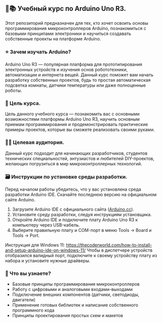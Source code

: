 ## 🔨📚 Учебный курс по Arduino Uno R3.

Этот репозиторий предназначен для тех, кто хочет освоить основы программирования микроконтроллеров Arduino, познакомиться с базовыми принципами электроники и научиться создавать собственные проекты на платформе Arduino.

### ⭐️ Зачем изучать Arduino?

Arduino Uno R3 — популярная платформа для прототипирования электронных устройств и изучения основ робототехники, автоматизации и интернета вещей. Данный курс поможет вам начать разработку собственных проектов, будь то простая автоматическая подсветка комнаты, датчики температуры или даже полноценные роботы.

### 🎯 Цель курса.

Цель данного учебного курса — познакомить вас с основными возможностями платформы Arduino Uno R3, научить основным приемам программирования и продемонстрировать практические примеры проектов, которые вы сможете реализовать своими руками.

### 👩‍💻 Целевая аудитория.

Данный курс подходит для начинающих разработчиков, студентов технических специальностей, энтузиастов и любителей DIY-проектов, желающих погрузиться в мир микроконтроллерных технологий.

### 🗃️ Инструкции по установке среды разработки.

Перед началом работы убедитесь, что у вас установлена среда разработки Arduino IDE. Скачайте последнюю версию на официальном сайте Arduino.

1. Загрузите Arduino IDE с официального сайта ([Arduino.cc](https://www.arduino.cc/en/main/software)).
2. Установите среду разработки, следуя инструкциям установщика.
3. Откройте Arduino IDE и подключите плату Arduino Uno R3 к компьютеру через USB-кабель.
4. Выберите правильную плату и COM-порт в меню Tools → Board и Tools → Port.

Инструкция для Windows 11: https://thecoderworld.com/how-to-install-and-setup-arduino-ide-on-windows-11/
Чтобы в диспетчере устройств отобразился валидный порт, подключите к своему устройству плату из набора и установите нужные драйверы.

### 🧠 Что вы узнаете?

- Базовые принципы программирования микроконтроллеров
- Работу с цифровыми и аналоговыми входами-выходами
- Подключение внешних компонентов (датчики, светодиоды, двигатели)
- Применение готовых библиотек и написание собственного программного кода
- Принципы проектирования простых схем и макетов
